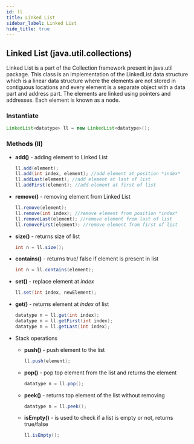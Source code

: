 ```yaml
---
id: ll
title: Linked List
sidebar_label: Linked List
hide_title: true
---
```

## Linked List (java.util.collections)
Linked List is a part of the Collection framework present in java.util package. This class is an implementation of the LinkedList data structure which is a linear data structure where the elements are not stored in contiguous locations and every element is a separate object with a data part and address part. The elements are linked using pointers and addresses. Each element is known as a node.

### Instantiate

```java
LinkedList<datatype> ll = new LinkedList<datatype>();
```
### Methods (ll)

- **add()** - adding element to Linked List
    ```java
    ll.add(element);
    ll.add(int index, element); //add element at position *index*
    ll.addLast(element); //add element at last of list
    ll.addFirst(element); //add element at first of list
    ```

- **remove()** - removing element from Linked List
    ```java
    ll.remove(element);
    ll.remove(int index); //remove element from position *index*
    ll.removeLast(element); //remove element from last of list
    ll.removeFirst(element); //remove element from first of list
    ```
- **size()** - returns size of list
    ```java
    int n = ll.size();
    ```
- **contains()** - returns true/ false if element is present in list
    ```java
    int n = ll.contains(element);
    ```
- **set()** - replace element at *index* 
    ```java
    ll.set(int index, newElement);
    ```
- **get()** - returns element at *index* of list
    ```java
    datatype n = ll.get(int index);
    datatype n = ll.getFirst(int index);
    datatype n = ll.getLast(int index);
    ```
- Stack operations
    - **push()** - push element to the list
        ```java
        ll.push(element);
        ```
    - **pop()** - pop top element from the list and returns the element
        ```java
        datatype n = ll.pop();
        ```
    - **peek()** - returns top element of the list without removing 
        ```java
        datatype n = ll.peek();
        ```
    - **isEmpty()** - is used to check if a list is empty or not, returns true/false
        ```java
        ll.isEmpty();
        ```